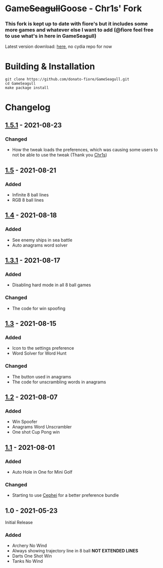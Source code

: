 # Game~~Seagull~~Goose - Chr1s' Fork
### This fork is kept up to date with fiore's but it includes some more games and whatever else I want to add (@fiore feel free to use what's in here in GameSeagull)

Latest version download: [here](https://github.com/donato-fiore/GameSeagull/releases/download/1.5.1/com.donato.gameseagull_1.5.1_iphoneos-arm.deb), no cydia repo for now

# Building & Installation
```SHELL
git clone https://github.com/donato-fiore/GameSeagull.git
cd GameSeagull
make package install
```

# Changelog
## [1.5.1](https://github.com/donato-fiore/GameSeagull/releases/download/1.5.1/com.donato.gameseagull_1.5.1_iphoneos-arm.deb) - 2021-08-23
### Changed
- How the tweak loads the preferences, which was causing some users to not be able to use the tweak (Thank you [Chr1s](https://github.com/Chr1sDev))
## [1.5](https://github.com/donato-fiore/GameSeagull/releases/download/1.5/com.donato.gameseagull_1.5_iphoneos-arm.deb) - 2021-08-21
### Added
- Infinite 8 ball lines
- RGB 8 ball lines
## [1.4](https://github.com/donato-fiore/GameSeagull/releases/download/1.4/com.donato.gameseagull_1.4_iphoneos-arm.deb) - 2021-08-18
### Added
- See enemy ships in sea battle
- Auto anagrams word solver
## [1.3.1](https://github.com/donato-fiore/GameSeagull/releases/download/1.3.1/com.donato.gameseagull_1.3.1_iphoneos-arm.deb) - 2021-08-17
### Added
- Disabling hard mode in all 8 ball games
### Changed
- The code for win spoofing
## [1.3](https://github.com/donato-fiore/GameSeagull/releases/download/1.3/com.donato.gameseagull_1.3_iphoneos-arm.deb) - 2021-08-15
### Added
- Icon to the settings preference
- Word Solver for Word Hunt
### Changed
- The button used in anagrams
- The code for unscrambling words in anagrams
## [1.2](https://github.com/donato-fiore/GameSeagull/releases/download/1.2/com.donato.gameseagull_1.2_iphoneos-arm.deb) - 2021-08-07
### Added
- Win Spoofer
- Anagrams Word Unscrambler
- One shot Cup Pong win
## [1.1](https://github.com/donato-fiore/GameSeagull/releases/download/1.1/com.donato.gameseagull_1.1_iphoneos-arm.deb) - 2021-08-01
### Added
- Auto Hole in One for Mini Golf
### Changed
- Starting to use [Cephei](https://hbang.github.io/libcephei/) for a better preference bundle
## 1.0 - 2021-05-23
Initial Release
### Added
- Archery No Wind
- Always showing trajectory line in 8 ball **NOT EXTENDED LINES**
- Darts One Shot Win
- Tanks No Wind
